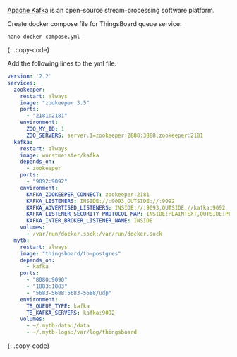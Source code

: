 
[Apache Kafka](https://kafka.apache.org/) is an open-source stream-processing software platform.

Create docker compose file for ThingsBoard queue service:

```text
nano docker-compose.yml
```
{: .copy-code}

Add the following lines to the yml file.

```yml
version: '2.2'
services:
  zookeeper:
    restart: always
    image: "zookeeper:3.5"
    ports:
      - "2181:2181"
    environment:
      ZOO_MY_ID: 1
      ZOO_SERVERS: server.1=zookeeper:2888:3888;zookeeper:2181
  kafka:
    restart: always
    image: wurstmeister/kafka
    depends_on:
      - zookeeper
    ports:
      - "9092:9092"
    environment:
      KAFKA_ZOOKEEPER_CONNECT: zookeeper:2181
      KAFKA_LISTENERS: INSIDE://:9093,OUTSIDE://:9092
      KAFKA_ADVERTISED_LISTENERS: INSIDE://:9093,OUTSIDE://kafka:9092
      KAFKA_LISTENER_SECURITY_PROTOCOL_MAP: INSIDE:PLAINTEXT,OUTSIDE:PLAINTEXT
      KAFKA_INTER_BROKER_LISTENER_NAME: INSIDE
    volumes:
      - /var/run/docker.sock:/var/run/docker.sock
  mytb:
    restart: always
    image: "thingsboard/tb-postgres"
    depends_on:
      - kafka
    ports:
      - "8080:9090"
      - "1883:1883"
      - "5683-5688:5683-5688/udp"
    environment:
      TB_QUEUE_TYPE: kafka
      TB_KAFKA_SERVERS: kafka:9092
    volumes:
      - ~/.mytb-data:/data
      - ~/.mytb-logs:/var/log/thingsboard
```
{: .copy-code}
